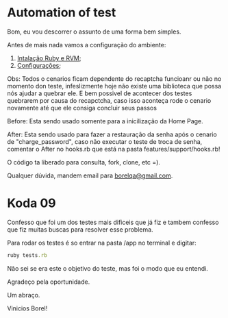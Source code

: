 # Automation of test  

Bom, eu vou descorrer o assunto de uma forma bem simples.

Antes de mais nada vamos a configuração do ambiente:

1. [Intalação Ruby e RVM](https://github.com/BorelQA/Teste_Koda_Automation/blob/master/Ruby.md);
2. [Configurações](https://github.com/BorelQA/Teste_Koda_Automation/blob/master/Configuracoes.md);

Obs: Todos o cenarios ficam dependente do recaptcha funcioanr ou não no momento don teste, infeslizmente hoje não existe uma biblioteca que possa nós ajudar a quebrar ele.
    E bem possivel de acontecer dos testes quebrarem por causa do recapctcha, caso isso aconteça rode o cenario novamente até que ele consiga concluir seus passos

Before: Esta sendo usado somente para a inicilização da Home Page.

After: Esta sendo usado para fazer a restauração da senha após o cenario de "charge_password", caso não executar o teste de troca de senha, comentar o After no hooks.rb que está na pasta features/support/hooks.rb!

O código ta liberado para consulta, fork, clone, etc =). 

Qualquer dúvida, mandem email para borelqa@gmail.com.

# Koda 09

Confesso que foi um dos testes mais dificeis que já fiz e tambem confesso que fiz muitas buscas para resolver esse problema.

Para rodar os testes é so entrar na pasta /app no terminal e digitar:

```ruby
ruby tests.rb
```

Não sei se era este o objetivo do teste, mas foi o modo que eu entendi.

Agradeço pela oportunidade.

Um abraço.


Vinicios Borel!

